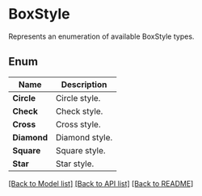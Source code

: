 ﻿
# BoxStyle
Represents an enumeration of available BoxStyle types.

## Enum
 Name | Description
------------ | ------------
**Circle** | Circle style.
**Check** | Check style.
**Cross** | Cross style.
**Diamond** | Diamond style.
**Square** | Square style.
**Star** | Star style.


[[Back to Model list]](../../README.md#documentation-for-models) [[Back to API list]](../../README.md#documentation-for-api-endpoints) [[Back to README]](../../README.md)


